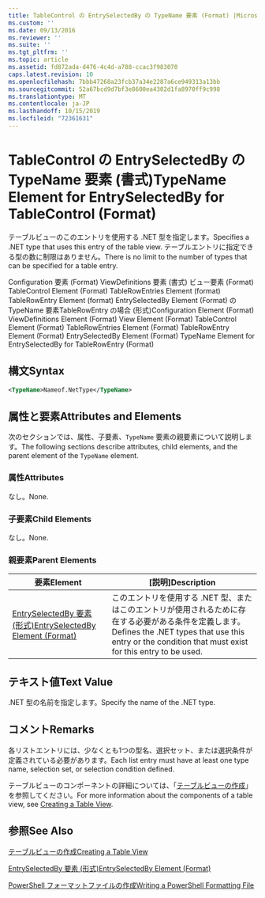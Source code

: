 ```yaml
---
title: TableControl の EntrySelectedBy の TypeName 要素 (Format) |Microsoft Docs
ms.custom: ''
ms.date: 09/13/2016
ms.reviewer: ''
ms.suite: ''
ms.tgt_pltfrm: ''
ms.topic: article
ms.assetid: fd872ada-d476-4c4d-a788-ccac3f983070
caps.latest.revision: 10
ms.openlocfilehash: 7bbb47268a23fcb37a34e2287a6ce949313a13bb
ms.sourcegitcommit: 52a67bcd9d7bf3e8600ea4302d1fa8970ff9c998
ms.translationtype: MT
ms.contentlocale: ja-JP
ms.lasthandoff: 10/15/2019
ms.locfileid: "72361631"
---
```

# <a name="typename-element-for-entryselectedby-for-tablecontrol-format"></a><span data-ttu-id="b23e9-102">TableControl の EntrySelectedBy の TypeName 要素 (書式)</span><span class="sxs-lookup"><span data-stu-id="b23e9-102">TypeName Element for EntrySelectedBy for TableControl (Format)</span></span>

<span data-ttu-id="b23e9-103">テーブルビューのこのエントリを使用する .NET 型を指定します。</span><span class="sxs-lookup"><span data-stu-id="b23e9-103">Specifies a .NET type that uses this entry of the table view.</span></span> <span data-ttu-id="b23e9-104">テーブルエントリに指定できる型の数に制限はありません。</span><span class="sxs-lookup"><span data-stu-id="b23e9-104">There is no limit to the number of types that can be specified for a table entry.</span></span>

<span data-ttu-id="b23e9-105">Configuration 要素 (Format) ViewDefinitions 要素 (書式) ビュー要素 (Format) TableControl Element (Format) TableRowEntries Element (format) TableRowEntry Element (format) EntrySelectedBy Element (Format) の TypeName 要素TableRowEntry の場合 (形式)</span><span class="sxs-lookup"><span data-stu-id="b23e9-105">Configuration Element (Format) ViewDefinitions Element (Format) View Element (Format) TableControl Element (Format) TableRowEntries Element (Format) TableRowEntry Element (Format) EntrySelectedBy Element (Format) TypeName Element for EntrySelectedBy for TableRowEntry (Format)</span></span>

## <a name="syntax"></a><span data-ttu-id="b23e9-106">構文</span><span class="sxs-lookup"><span data-stu-id="b23e9-106">Syntax</span></span>

```xml
<TypeName>Nameof.NetType</TypeName>
```

## <a name="attributes-and-elements"></a><span data-ttu-id="b23e9-107">属性と要素</span><span class="sxs-lookup"><span data-stu-id="b23e9-107">Attributes and Elements</span></span>

<span data-ttu-id="b23e9-108">次のセクションでは、属性、子要素、`TypeName` 要素の親要素について説明します。</span><span class="sxs-lookup"><span data-stu-id="b23e9-108">The following sections describe attributes, child elements, and the parent element of the `TypeName` element.</span></span>

### <a name="attributes"></a><span data-ttu-id="b23e9-109">属性</span><span class="sxs-lookup"><span data-stu-id="b23e9-109">Attributes</span></span>

<span data-ttu-id="b23e9-110">なし。</span><span class="sxs-lookup"><span data-stu-id="b23e9-110">None.</span></span>

### <a name="child-elements"></a><span data-ttu-id="b23e9-111">子要素</span><span class="sxs-lookup"><span data-stu-id="b23e9-111">Child Elements</span></span>

<span data-ttu-id="b23e9-112">なし。</span><span class="sxs-lookup"><span data-stu-id="b23e9-112">None.</span></span>

### <a name="parent-elements"></a><span data-ttu-id="b23e9-113">親要素</span><span class="sxs-lookup"><span data-stu-id="b23e9-113">Parent Elements</span></span>

|<span data-ttu-id="b23e9-114">要素</span><span class="sxs-lookup"><span data-stu-id="b23e9-114">Element</span></span>|<span data-ttu-id="b23e9-115">[説明]</span><span class="sxs-lookup"><span data-stu-id="b23e9-115">Description</span></span>|
|-------------|-----------------|
|[<span data-ttu-id="b23e9-116">EntrySelectedBy 要素 (形式)</span><span class="sxs-lookup"><span data-stu-id="b23e9-116">EntrySelectedBy Element (Format)</span></span>](./entryselectedby-element-for-tablerowentry-for-tablecontrol-format.md)|<span data-ttu-id="b23e9-117">このエントリを使用する .NET 型、またはこのエントリが使用されるために存在する必要がある条件を定義します。</span><span class="sxs-lookup"><span data-stu-id="b23e9-117">Defines the .NET types that use this entry or the condition that must exist for this entry to be used.</span></span>|

## <a name="text-value"></a><span data-ttu-id="b23e9-118">テキスト値</span><span class="sxs-lookup"><span data-stu-id="b23e9-118">Text Value</span></span>

<span data-ttu-id="b23e9-119">.NET 型の名前を指定します。</span><span class="sxs-lookup"><span data-stu-id="b23e9-119">Specify the name of the .NET type.</span></span>

## <a name="remarks"></a><span data-ttu-id="b23e9-120">コメント</span><span class="sxs-lookup"><span data-stu-id="b23e9-120">Remarks</span></span>

<span data-ttu-id="b23e9-121">各リストエントリには、少なくとも1つの型名、選択セット、または選択条件が定義されている必要があります。</span><span class="sxs-lookup"><span data-stu-id="b23e9-121">Each list entry must have at least one type name, selection set, or selection condition defined.</span></span>

<span data-ttu-id="b23e9-122">テーブルビューのコンポーネントの詳細については、「[テーブルビューの作成](./creating-a-table-view.md)」を参照してください。</span><span class="sxs-lookup"><span data-stu-id="b23e9-122">For more information about the components of a table view, see [Creating a Table View](./creating-a-table-view.md).</span></span>

## <a name="see-also"></a><span data-ttu-id="b23e9-123">参照</span><span class="sxs-lookup"><span data-stu-id="b23e9-123">See Also</span></span>

[<span data-ttu-id="b23e9-124">テーブルビューの作成</span><span class="sxs-lookup"><span data-stu-id="b23e9-124">Creating a Table View</span></span>](./creating-a-table-view.md)

[<span data-ttu-id="b23e9-125">EntrySelectedBy 要素 (形式)</span><span class="sxs-lookup"><span data-stu-id="b23e9-125">EntrySelectedBy Element (Format)</span></span>](./entryselectedby-element-for-tablerowentry-for-tablecontrol-format.md)

[<span data-ttu-id="b23e9-126">PowerShell フォーマットファイルの作成</span><span class="sxs-lookup"><span data-stu-id="b23e9-126">Writing a PowerShell Formatting File</span></span>](./writing-a-powershell-formatting-file.md)
